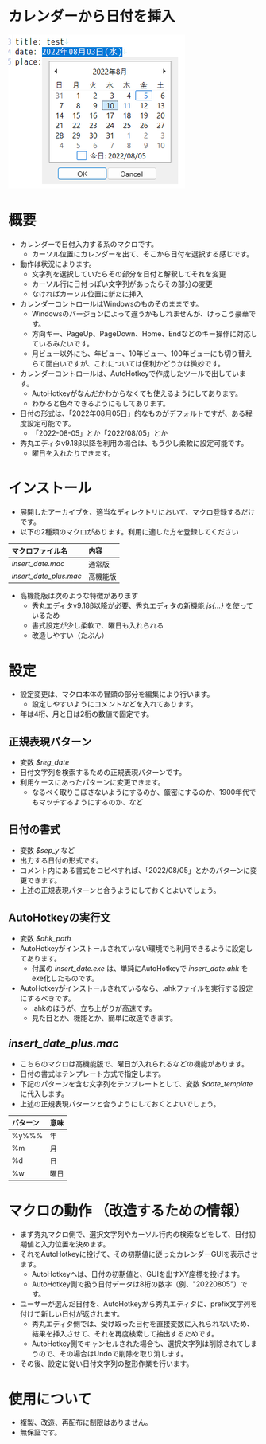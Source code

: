 # カレンダーから日付を挿入
![画像](img.png) 

# 概要
* カレンダーで日付入力する系のマクロです。
	+ カーソル位置にカレンダーを出て、そこから日付を選択する感じです。
* 動作は状況によります。
	+ 文字列を選択していたらその部分を日付と解釈してそれを変更
	+ カーソル行に日付っぽい文字列があったらその部分の変更
	+ なければカーソル位置に新たに挿入
* カレンダーコントロールはWindowsのものそのままです。
	+ Windowsのバージョンによって違うかもしれませんが、けっこう豪華です。
	+ 方向キー、PageUp、PageDown、Home、Endなどのキー操作に対応しているみたいです。
	+ 月ビュー以外にも、年ビュー、10年ビュー、100年ビューにも切り替えらて面白いですが、これについては便利かどうかは微妙です。
* カレンダーコントロールは、AutoHotkeyで作成したツールで出しています。
	+ AutoHotkeyがなんだかわからなくても使えるようにしてあります。
	+ わかると色々できるようにもしてあります。
* 日付の形式は、「2022年08月05日」的なものがデフォルトですが、ある程度設定可能です。
	+ 「2022-08-05」とか「2022/08/05」とか
* 秀丸エディタv9.18β以降を利用の場合は、もう少し柔軟に設定可能です。
	+ 曜日を入れたりできます。

# インストール
* 展開したアーカイブを、適当なディレクトリにおいて、マクロ登録するだけです。
* 以下の2種類のマクロがあります。利用に適した方を登録してください

|マクロファイル名       |内容     |
|:----------------------|:--------|
|*insert_date.mac*      |通常版   |
|*insert_date_plus.mac* |高機能版 |

* 高機能版は次のような特徴があります
	+ 秀丸エディタv9.18β以降が必要、秀丸エディタの新機能 *js{...}* を使っているため
	+ 書式設定が少し柔軟で、曜日も入れられる
	+ 改造しやすい（たぶん）

# 設定
* 設定変更は、マクロ本体の冒頭の部分を編集により行います。
	+ 設定しやすいようにコメントなどを入れてあります。
* 年は4桁、月と日は2桁の数値で固定です。

## 正規表現パターン
* 変数 *$reg_date*
* 日付文字列を検索するための正規表現パターンです。
* 利用ケースにあったパターンに変更できます。
	+ なるべく取りこぼさないようにするのか、厳密にするのか、1900年代でもマッチするようにするのか、など

## 日付の書式
* 変数 *$sep_y* など
* 出力する日付の形式です。
* コメント内にある書式をコピペすれば、「2022/08/05」とかのパターンに変更できます。
* 上述の正規表現パターンと合うようにしておくとよいでしょう。

## AutoHotkeyの実行文
* 変数 *$ahk_path*
* AutoHotkeyがインストールされていない環境でも利用できるように設定してあります。
	+ 付属の *insert_date.exe* は、単純にAutoHotkeyで *insert_date.ahk* を exe化したものです。
* AutoHotkeyがインストールされているなら、.ahkファイルを実行する設定にするべきです。
	+ .ahkのほうが、立ち上がりが高速です。
	+ 見た目とか、機能とか、簡単に改造できます。

## *insert_date_plus.mac*
* こちらのマクロは高機能版で、曜日が入れられるなどの機能があります。
* 日付の書式はテンプレート方式で指定します。
* 下記のパターンを含む文字列をテンプレートとして、変数 *$date_template* に代入します。
* 上述の正規表現パターンと合うようにしておくとよいでしょう。

|パターン |意味 |
|:--------|:----|
|%y%%%    |年   |
|%m       |月   |
|%d       |日   |
|%w       |曜日 |

# マクロの動作 （改造するための情報）
* まず秀丸マクロ側で、選択文字列やカーソル行内の検索などをして、日付初期値と入力位置を決めます。
* それをAutoHotkeyに投げて、その初期値に従ったカレンダーGUIを表示させます。
	+ AutoHotkeyへは、日付の初期値と、GUIを出すXY座標を投げます。
	+ AutoHotkey側で扱う日付データは8桁の数字（例、"20220805"）です。
* ユーザーが選んだ日付を、AutoHotkeyから秀丸エディタに、prefix文字列を付けて新しい日付が返されます。
	+ 秀丸エディタ側では、受け取った日付を直接変数に入れられないため、結果を挿入させて、それを再度検索して抽出するためです。
	+ AutoHotkey側でキャンセルされた場合も、選択文字列は削除されてしまうので、その場合はUndoで削除を取り消します。
* その後、設定に従い日付文字列の整形作業を行います。

# 使用について
* 複製、改造、再配布に制限はありません。
* 無保証です。
